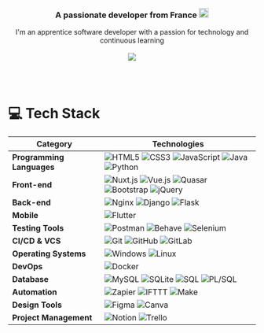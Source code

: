 <br/>
<h3 align="center">
  A passionate developer from France
  <img src="https://cdn.discordapp.com/emojis/1233113759103451207.webp" alt="." width="20" height="20"/>
</h3>

<div align="center">
  I'm an apprentice software developer with a passion for technology and continuous learning <br/><br/>
  <img src="https://lanyard.cnrad.dev/api/328759595621416960?animated=true&hideDiscrim=true&borderRadius=30px&idleMessage=Rien%20👀" />
</div>

<br/><br/>

# 💻 Tech Stack

|      **Category**      |      **Technologies**      |
|---|---|
| **Programming Languages** | ![HTML5](https://img.shields.io/badge/html5-%23E34F26.svg?style=for-the-badge&logo=html5&logoColor=white) ![CSS3](https://img.shields.io/badge/css3-%231572B6.svg?style=for-the-badge&logo=css3&logoColor=white) ![JavaScript](https://img.shields.io/badge/javascript-%23323330.svg?style=for-the-badge&logo=javascript&logoColor=%23F7DF1E) ![Java](https://img.shields.io/badge/java-%23ED8B00.svg?style=for-the-badge&logo=openjdk&logoColor=white) ![Python](https://img.shields.io/badge/python-3670A0?style=for-the-badge&logo=python&logoColor=ffdd54)  |
| **Front-end**            | ![Nuxt.js](https://img.shields.io/badge/nuxt.js-%23466e3a.svg?style=for-the-badge&logo=nuxtdotjs&logoColor=white) ![Vue.js](https://img.shields.io/badge/vue.js-%234FC08D.svg?style=for-the-badge&logo=vue.js&logoColor=white) ![Quasar](https://img.shields.io/badge/quasar-%23403E56.svg?style=for-the-badge&logo=quasar&logoColor=white) ![Bootstrap](https://img.shields.io/badge/bootstrap-%238511FA.svg?style=for-the-badge&logo=bootstrap&logoColor=white) ![jQuery](https://img.shields.io/badge/jquery-%23000000.svg?style=for-the-badge&logo=jquery&logoColor=white) |
| **Back-end**             | ![Nginx](https://img.shields.io/badge/nginx-%23009639.svg?style=for-the-badge&logo=nginx&logoColor=white) ![Django](https://img.shields.io/badge/django-%23092E20.svg?style=for-the-badge&logo=django&logoColor=white) ![Flask](https://img.shields.io/badge/flask-%23000.svg?style=for-the-badge&logo=flask&logoColor=white) |
| **Mobile**               | ![Flutter](https://img.shields.io/badge/flutter-%230256FF.svg?style=for-the-badge&logo=flutter&logoColor=white)  |
| **Testing Tools**        | ![Postman](https://img.shields.io/badge/postman-%23FF6C37.svg?style=for-the-badge&logo=postman&logoColor=white) ![Behave](https://img.shields.io/badge/behave-%233366CC.svg?style=for-the-badge&logo=behave&logoColor=white) ![Selenium](https://img.shields.io/badge/selenium-%2344B7A1.svg?style=for-the-badge&logo=selenium&logoColor=white) |
| **CI/CD & VCS**          | ![Git](https://img.shields.io/badge/git-%23F05033.svg?style=for-the-badge&logo=git&logoColor=white) ![GitHub](https://img.shields.io/badge/github-%23121011.svg?style=for-the-badge&logo=github&logoColor=white) ![GitLab](https://img.shields.io/badge/gitlab-%23181717.svg?style=for-the-badge&logo=gitlab&logoColor=white)                                                                        |
| **Operating Systems**     | ![Windows](https://img.shields.io/badge/windows-%231572B6.svg?style=for-the-badge&logo=windows&logoColor=white) ![Linux](https://img.shields.io/badge/linux-%23000000.svg?style=for-the-badge&logo=linux&logoColor=white) |
| **DevOps**               | ![Docker](https://img.shields.io/badge/docker-%232496ED.svg?style=for-the-badge&logo=docker&logoColor=white) |
| **Database**             | ![MySQL](https://img.shields.io/badge/mysql-4479A1.svg?style=for-the-badge&logo=mysql&logoColor=white) ![SQLite](https://img.shields.io/badge/sqlite-%2307405e.svg?style=for-the-badge&logo=sqlite&logoColor=white) ![SQL](https://img.shields.io/badge/sql-%2300747A.svg?style=for-the-badge&logo=sql&logoColor=white) ![PL/SQL](https://img.shields.io/badge/pl/sql-%23FF9800.svg?style=for-the-badge&logo=oracle&logoColor=white) |
| **Automation**           | ![Zapier](https://img.shields.io/badge/zapier-%23FF4A00.svg?style=for-the-badge&logo=zapier&logoColor=white) ![IFTTT](https://img.shields.io/badge/ifttt-%238EAC33.svg?style=for-the-badge&logo=ifttt&logoColor=white) ![Make](https://img.shields.io/badge/make-%23FFBA00.svg?style=for-the-badge&logo=make&logoColor=white) |
| **Design Tools**         | ![Figma](https://img.shields.io/badge/figma-%23000000.svg?style=for-the-badge&logo=figma&logoColor=white) ![Canva](https://img.shields.io/badge/Canva-%2300C4CC.svg?style=for-the-badge&logo=Canva&logoColor=white) |
| **Project Management**   | ![Notion](https://img.shields.io/badge/Notion-%23000000.svg?style=for-the-badge&logo=notion&logoColor=white) ![Trello](https://img.shields.io/badge/Trello-%23026AA7.svg?style=for-the-badge&logo=Trello&logoColor=white) |

<!-- ### ✍️ Random Dev Quote
![](https://quotes-github-readme.vercel.app/api?type=horizontal&theme=radical) -->

<!--
# 📊 GitHub Stats:


![](https://github-readme-stats.vercel.app/api?username=K-aka-Shi&theme=dark&hide_border=false&include_all_commits=true&count_private=true) 
![](https://github-readme-streak-stats.herokuapp.com/?user=K_aka_Shi&theme=dark&hide_border=false)
![](https://github-readme-stats.vercel.app/api/top-langs/?username=K-aka-Shi&theme=dark&hide_border=false&include_all_commits=true&count_private=true&layout=compact)

<br/>

## 🏆 GitHub Trophies
![](https://github-profile-trophy.vercel.app/?username=K-aka-Shi&theme=radical&no-frame=true&no-bg=false&margin-w=4)

<br/>

### 🔝 Top Contributed Repo
![](https://github-contributor-stats.vercel.app/api?username=K-aka-Shi&limit=5&theme=dark&combine_all_yearly_contributions=true)
-->
